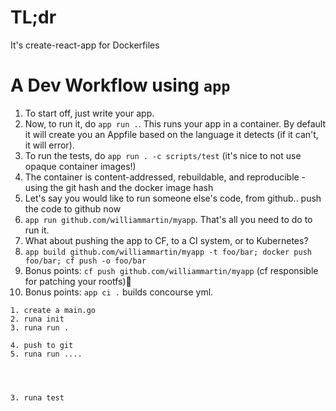 # TL;dr

It's create-react-app for Dockerfiles

# A Dev Workflow using `app`

1. To start off, just write your app. 
1. Now, to run it, do `app run .`. This runs your app in a container. By default it will create you an Appfile based on the language it detects (if it can't, it will error).
1. To run the tests, do `app run . -c scripts/test` (it's nice to not use opaque container images!)
1. The container is content-addressed, rebuildable, and reproducible - using the git hash and the docker image hash
1. Let's say you would like to run someone else's code, from github.. push the code to github now
1. `app run github.com/williammartin/myapp`. That's all you need to do to run it.
1. What about pushing the app to CF, to a CI system, or to Kubernetes?
1. `app build github.com/williammartin/myapp -t foo/bar; docker push foo/bar; cf push -o foo/bar`
1. Bonus points: `cf push github.com/williammartin/myapp` (cf responsible for patching your rootfs)
1. Bonus points: `app ci .` builds concourse yml.



```
1. create a main.go
2. runa init
3. runa run .

4. push to git
5. runa run ....




3. runa test

```
